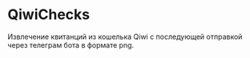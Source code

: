 # QiwiChecks
Извлечение квитанций из кошелька Qiwi с последующей отправкой через телеграм бота в формате png.
